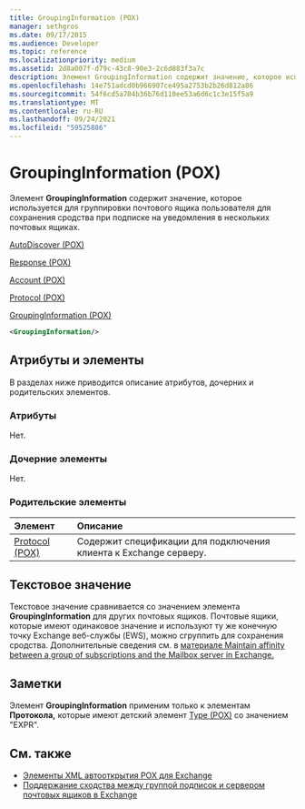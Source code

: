 ```yaml
---
title: GroupingInformation (POX)
manager: sethgros
ms.date: 09/17/2015
ms.audience: Developer
ms.topic: reference
ms.localizationpriority: medium
ms.assetid: 2d8a007f-d79c-43c8-90e3-2c6d883f3a7c
description: Элемент GroupingInformation содержит значение, которое используется для группировки почтового ящика пользователя для сохранения сродства при подписке на уведомления в нескольких почтовых ящиках.
ms.openlocfilehash: 14e751adcd0b966907ce495a2753b2b26d812a86
ms.sourcegitcommit: 54f6cd5a704b36b76d110ee53a6d6c1c3e15f5a9
ms.translationtype: MT
ms.contentlocale: ru-RU
ms.lasthandoff: 09/24/2021
ms.locfileid: "59525886"
---
```

# <a name="groupinginformation-pox"></a>GroupingInformation (POX)

Элемент **GroupingInformation** содержит значение, которое используется для группировки [](https://msdn.microsoft.com/library/1bda4094-88c3-4f61-9219-6ee70f6e81cf%28Office.15%29.aspx) почтового ящика пользователя для сохранения сродства при подписке на уведомления в нескольких почтовых ящиках. 
  
[AutoDiscover (POX)](autodiscover-pox.md)
  
[Response (POX)](response-pox.md)
  
[Account (POX)](account-pox.md)
  
[Protocol (POX)](protocol-pox.md)
  
[GroupingInformation (POX)](groupinginformation-pox.md)
  
```XML
<GroupingInformation/>
```

## <a name="attributes-and-elements"></a>Атрибуты и элементы

В разделах ниже приводится описание атрибутов, дочерних и родительских элементов.
  
### <a name="attributes"></a>Атрибуты

Нет.
  
### <a name="child-elements"></a>Дочерние элементы

Нет.
  
### <a name="parent-elements"></a>Родительские элементы

|**Элемент**|**Описание**|
|:-----|:-----|
|[Protocol (POX)](protocol-pox.md) <br/> |Содержит спецификации для подключения клиента к Exchange серверу.  <br/> |
   
## <a name="text-value"></a>Текстовое значение

Текстовое значение сравнивается со значением элемента **GroupingInformation** для других почтовых ящиков. Почтовые ящики, которые имеют одинаковое значение и используют ту же конечную точку Exchange веб-службы (EWS), можно сгруппить для сохранения сродства. Дополнительные сведения см. в [материале Maintain affinity between a group of subscriptions and the Mailbox server in Exchange.](https://msdn.microsoft.com/library/1bda4094-88c3-4f61-9219-6ee70f6e81cf%28Office.15%29.aspx)
  
## <a name="remarks"></a>Заметки

Элемент **GroupingInformation** применим только к элементам **Протокола,** которые имеют детский элемент [Type (POX)](type-pox.md) со значением "EXPR". 
  
## <a name="see-also"></a>См. также

- [Элементы XML автооткрытия POX для Exchange](pox-autodiscover-xml-elements-for-exchange.md)
- [Поддержание сходства между группой подписок и сервером почтовых ящиков в Exchange](https://msdn.microsoft.com/library/1bda4094-88c3-4f61-9219-6ee70f6e81cf%28Office.15%29.aspx)

